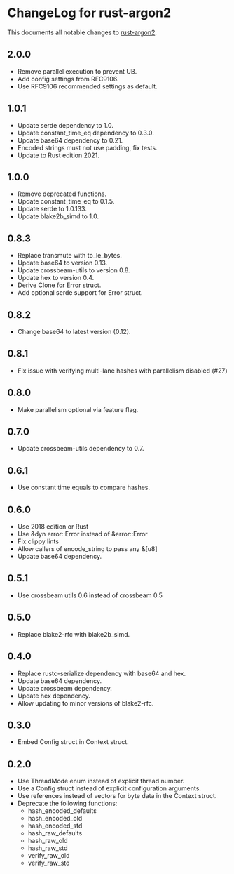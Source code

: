 ChangeLog for rust-argon2
=========================

This documents all notable changes to
[rust-argon2](https://github.com/sru-systems/rust-argon2).


## 2.0.0

- Remove parallel execution to prevent UB.
- Add config settings from RFC9106.
- Use RFC9106 recommended settings as default.


## 1.0.1

- Update serde dependency to 1.0.
- Update constant_time_eq dependency to 0.3.0.
- Update base64 dependency to 0.21.
- Encoded strings must not use padding, fix tests.
- Update to Rust edition 2021.


## 1.0.0

- Remove deprecated functions.
- Update constant_time_eq to 0.1.5.
- Update serde to 1.0.133.
- Update blake2b_simd to 1.0.


## 0.8.3

- Replace transmute with to_le_bytes.
- Update base64 to version 0.13.
- Update crossbeam-utils to version 0.8.
- Update hex to version 0.4.
- Derive Clone for Error struct.
- Add optional serde support for Error struct.


## 0.8.2

- Change base64 to latest version (0.12).


## 0.8.1

- Fix issue with verifying multi-lane hashes with parallelism disabled (#27)

## 0.8.0

- Make parallelism optional via feature flag.


## 0.7.0

- Update crossbeam-utils dependency to 0.7.


## 0.6.1

- Use constant time equals to compare hashes.


## 0.6.0

- Use 2018 edition or Rust
- Use &dyn error::Error instead of &error::Error
- Fix clippy lints
- Allow callers of encode_string to pass any &[u8]
- Update base64 dependency.


## 0.5.1

- Use crossbeam utils 0.6 instead of crossbeam 0.5


## 0.5.0

- Replace blake2-rfc with blake2b_simd.


## 0.4.0

- Replace rustc-serialize dependency with base64 and hex.
- Update base64 dependency.
- Update crossbeam dependency.
- Update hex dependency.
- Allow updating to minor versions of blake2-rfc.


## 0.3.0

- Embed Config struct in Context struct.


## 0.2.0

- Use ThreadMode enum instead of explicit thread number.
- Use a Config struct instead of explicit configuration arguments.
- Use references instead of vectors for byte data in the Context struct.
- Deprecate the following functions:
  - hash_encoded_defaults
  - hash_encoded_old
  - hash_encoded_std
  - hash_raw_defaults
  - hash_raw_old
  - hash_raw_std
  - verify_raw_old
  - verify_raw_std
